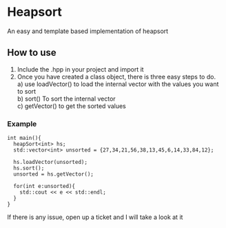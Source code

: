 # Heapsort
An easy and template based implementation of heapsort

## How to use ##
1) Include the .hpp in your project and import it
2) Once you have created a class object, there is three easy steps to do.<br/>
  a) use loadVector() to load the internal vector with the values you want to sort <br/>
  b) sort() To sort the internal vector<br/>
  c) getVector() to get the sorted values<br/>

### Example ###
```
int main(){
  heapSort<int> hs;
  std::vector<int> unsorted = {27,34,21,56,38,13,45,6,14,33,84,12};

  hs.loadVector(unsorted);
  hs.sort();
  unsorted = hs.getVector();

  for(int e:unsorted){
    std::cout << e << std::endl;
  }
}
```

If there is any issue, open up a ticket and I will take a look at it
